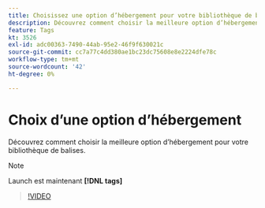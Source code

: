 ```yaml
---
title: Choisissez une option d’hébergement pour votre bibliothèque de balises (anciennement la bibliothèque Launch).
description: Découvrez comment choisir la meilleure option d’hébergement pour votre bibliothèque de balises.
feature: Tags
kt: 3526
exl-id: adc00363-7490-44ab-95e2-46f9f630021c
source-git-commit: cc7a77c4dd380ae1bc23dc75608e8e2224dfe78c
workflow-type: tm+mt
source-wordcount: '42'
ht-degree: 0%

---
```


# Choix d’une option d’hébergement

Découvrez comment choisir la meilleure option d’hébergement pour votre bibliothèque de balises.

>[!NOTE]
>
> Launch est maintenant **[!DNL tags]**

>[!VIDEO](https://video.tv.adobe.com/v/28728/?quality=12&learn=on)
